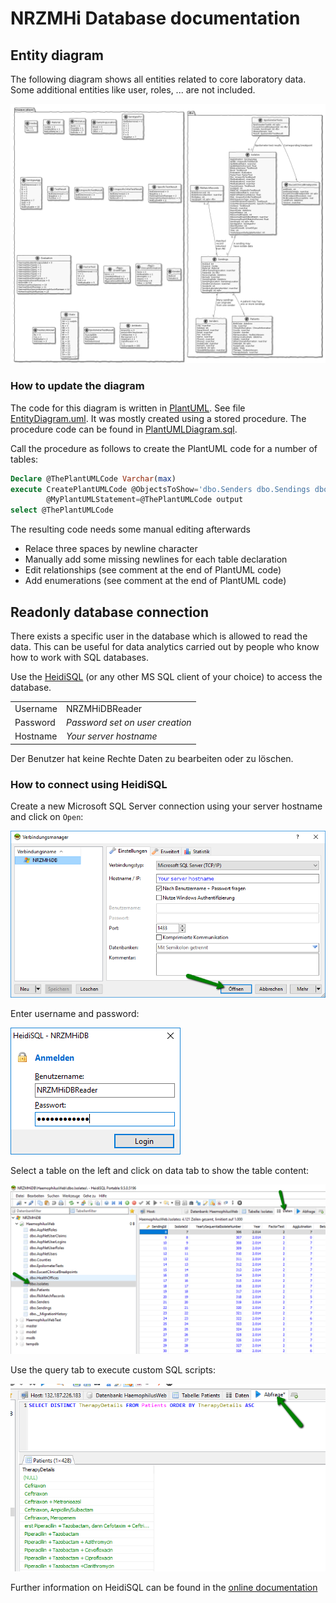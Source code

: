 ﻿# NRZMHi Database documentation

## Entity diagram

The following diagram shows all entities related to core laboratory data.
Some additional entities like user, roles, ... are not included.

![Entity diagram](EntityDiagram.png)

### How to update the diagram

The code for this diagram is written in [PlantUML](http://plantuml.com/). See file [EntityDiagram.uml](EntityDiagram.uml).
It was mostly created using a stored procedure. The procedure code can be found in [PlantUMLDiagram.sql](PlantUMLDiagram.sql).

Call the procedure as follows to create the PlantUML code for a number of tables:

``` SQL
Declare @ThePlantUMLCode Varchar(max)
execute CreatePlantUMLCode @ObjectsToShow='dbo.Senders dbo.Sendings dbo.Patients dbo.Isolates dbo.EpsilometerTests dbo.EucastClinicalBreakpoints dbo.RkiMatchRecords',
        @MyPlantUMLStatement=@ThePlantUMLCode output
select @ThePlantUMLCode
```

The resulting code needs some manual editing afterwards
* Relace three spaces by newline character
* Manually add some missing newlines for each table declaration
* Edit relationships (see comment at the end of PlantUML code)
* Add enumerations (see comment at the end of PlantUML code)

## Readonly database connection

There exists a specific user in the database which is allowed to read the data. This can be useful for data analytics
carried out by people who know how to work with SQL databases.

Use the [HeidiSQL](https://www.heidisql.com/) (or any other MS SQL client of your choice) to access the database.
 
| | |
|-|-|
| Username    | NRZMHiDBReader                  |
| Password    | *Password set on user creation* |
| Hostname    | *Your server hostname*          |

Der Benutzer hat keine Rechte Daten zu bearbeiten oder zu löschen.

### How to connect using HeidiSQL

Create a new Microsoft SQL Server connection using your server hostname and click on `Open`:

![HeidiSQL screenshot](heidisql_01.png)

Enter username and password:

![HeidiSQL screenshot](heidisql_02.png)

Select a table on the left and click on data tab to show the table content:

![HeidiSQL screenshot](heidisql_03.png)

Use the query tab to execute custom SQL scripts:

![HeidiSQL screenshot](heidisql_04.png)

Further information on HeidiSQL can be found in the [online documentation](https://www.heidisql.com/help.php)

